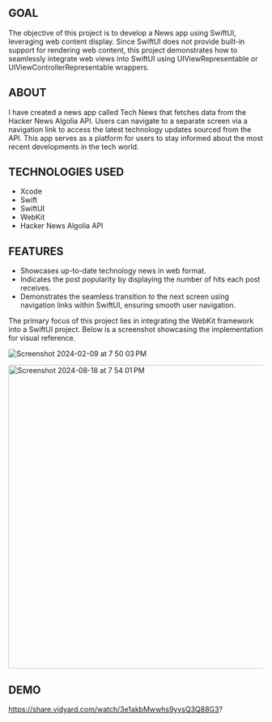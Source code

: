## GOAL

The objective of this project is to develop a News app using SwiftUI, leveraging web content display. Since SwiftUI does not provide built-in support for rendering web content, this project demonstrates how to seamlessly integrate web views into SwiftUI using UIViewRepresentable or UIViewControllerRepresentable wrappers.

## ABOUT

I have created a news app called Tech News that fetches data from the Hacker News Algolia API. Users can navigate to a separate screen via a navigation link to access the latest technology updates sourced from the API. This app serves as a platform for users to stay informed about the most recent developments in the tech world.

## TECHNOLOGIES USED

- Xcode
- Swift
- SwiftUI
- WebKit
- Hacker News Algolia API

## FEATURES

- Showcases up-to-date technology news in web format.
- Indicates the post popularity by displaying the number of hits each post receives.
- Demonstrates the seamless transition to the next screen using navigation links within SwiftUI, ensuring smooth user navigation.

The primary focus of this project lies in integrating the WebKit framework into a SwiftUI project. Below is a screenshot showcasing the implementation for visual reference.

![Screenshot 2024-02-09 at 7 50 03 PM](https://github.com/DivyaniThota/Tech-News/assets/70434446/8cede762-53bd-4c92-8cb6-d5123209c924)

<img width="600" alt="Screenshot 2024-08-18 at 7 54 01 PM" src="https://github.com/user-attachments/assets/91b6ffb3-af72-47e6-93d7-42e778111748">


## DEMO

https://share.vidyard.com/watch/3e1akbMwwhs9yvsQ3Q88G3?







